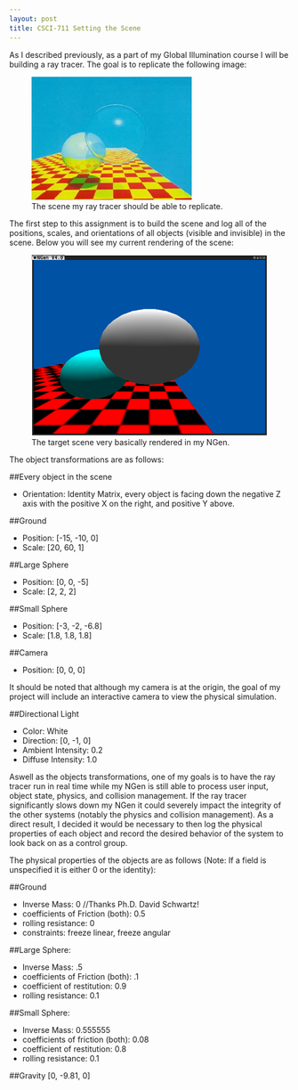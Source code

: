 ```yaml
---
layout: post
title: CSCI-711 Setting the Scene
---
```


As I described previously, as a part of my Global Illumination course I will be building a ray tracer. The goal is to replicate the following image:

<figure>
<a href="/images/CSCI-711-Goal.jpg"><img src="/images/CSCI-711-Goal.jpg"></a>
<figcaption>The scene my ray tracer should be able to replicate.</figcaption>
</figure>

The first step to this assignment is to build the scene and log all of the positions, scales, and orientations of all objects (visible and invisible) in the scene. Below you will see my current rendering of the scene:

<figure>
<a href="/images/CSCI-711-Assignment1.png"><img src="/images/CSCI-711-Assignment1.png"></a>
<figcaption>The target scene very basically rendered in my NGen.</figcaption>
</figure>

The object transformations are as follows:

##Every object in the scene
- Orientation: Identity Matrix, every object is facing down the negative Z axis with the positive X on the right, and positive Y above.

##Ground
- Position:	[-15, -10, 0]
- Scale:	[20, 60, 1]

##Large Sphere
- Position:	[0, 0, -5]
- Scale:	[2, 2, 2]

##Small Sphere
- Position:	[-3, -2, -6.8]
- Scale:	[1.8, 1.8, 1.8]

##Camera
- Position:	[0, 0, 0]

It should be noted that although my camera is at the origin, the goal of my project will include an interactive camera to view the physical simulation.

##Directional Light
- Color:		White
- Direction:		[0, -1, 0]
- Ambient Intensity:	0.2
- Diffuse Intensity:	1.0

Aswell as the objects transformations, one of my goals is to have the ray tracer run in real time while my NGen is still able to process user input, object state, physics, and collision management. If the ray tracer significantly slows down my NGen it could severely impact the integrity of the other systems (notably the physics and collision management). As a direct result, I decided it would be necessary to then log the physical properties of each object and record the desired behavior of the system to look back on as a control group.

The physical properties of the objects are as follows (Note: If a field is unspecified it is either 0 or the identity):

##Ground
- Inverse Mass:				0	//Thanks Ph.D. David Schwartz!
- coefficients of Friction (both):	0.5
- rolling resistance:			0
- constraints: freeze linear, freeze angular

##Large Sphere:
- Inverse Mass:				.5
- coefficients of Friction (both):	.1
- coefficient of restitution:		0.9
- rolling resistance:			0.1

##Small Sphere:
- Inverse Mass:				0.555555
- coefficients of friction (both):	0.08
- coefficient of restitution:		0.8
- rolling resistance:			0.1

##Gravity
[0, -9.81, 0]


